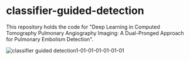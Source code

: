 # classifier-guided-detection
This repository holds the code for "Deep Learning in Computed Tomography Pulmonary Angiography Imaging: A Dual-Pronged Approach for Pulmonary Embolism Detection".

![classifier guided detection1-01-01-01-01-01-01](https://github.com/fabihabushra/classifier-guided-detection/assets/48798437/a64fab38-9a96-4d08-a757-095777dd6ab8)
